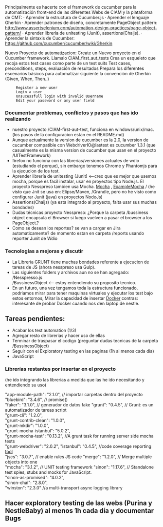 Principalmente es hacerte con el framework de cucumber para la automatización front-end de las diferentes Webs de CIAM y la plataforma de CMT:
·         Aprender la estructura de Cucumber.js
·         Aprender el lenguaje Gherkin
·         Aprender patrones de diseño, concretamente PageObject pattern: http://www.assertselenium.com/automation-design-practices/page-object-pattern/
·         Aprender librería de unitesting (Junit), assertions(Chaijs).
·         Aprender la sintaxis de Cucumber: https://github.com/cucumber/cucumber/wiki/Gherkin

Nuevo Proyecto de automatizacion:
        Create un Nuevo proyecto en el Cucumber framework. Llamalo CIAM_first_aut_tests
        Crea un esqueleto que recoja estos test cases como parte de un test suits
        Test cases, preconditions, steps, evaluación de resultados
        Prepara los diferentes escenarios básicos para automatizar siguiente la convención de Gherkin (Given, When, Then..)

         Register a new user  
         Login a user
         Unsucessfull login with invalid Username
         Edit your password or any user field

### Documentar problemas, conflictos y pasos que has ido realizando
- nuestro proyecto /CIAM-first-aut-test, funciona en windows/unix/mac. (los pasos de la configuracion estan en el README.md)
- Aunque actualmente la version de cucumber es la 2.0, la version de cucumber compatible con WebdriverIO@lastest es cucumber 1.3.1 (que casualmente es la misma version de cucumber que usan en el proyecto /UITestFramework)
- firefox no funciona con las librerias/versiones actuales de wdio (estudiando el porque), sin embargo tenemos Chrome y Phantomjs para la ejecucion de los test.
- Aprender librería de unitesting (Junit) <--creo que es mejor que usemos mocha, porque es facil instalar, usar en proyectos tipo Node.js. El proyecto Nesspreso tambien usa Mocha. [Mocha](https://github.com/mochajs/mocha) ,  [ExampleMocha](https://mochajs.org/#assertions) /   (he visto que Jnit se usa en: Elipse/Maven, /Grandle, pero no he visto como configurar Junit (java) en proyectos NodeJs)
- Assertions(Chaijs) (ya esta integrado al proyecto, falta usar sus muchas bondades)
- Dudas técnicas proyecto Nesspreso: ¿Porque la carpeta /bussiness object encapsula el Browser si luego vuelven a pasar el browser a los PageObject.?
- Como se desean los reportes? se van a cargar en Jira automaticamente? de momento estan en carpeta /reports  usando reporter Junit de Wdio  



### Tecnologías a mejoras y discutir
- La Librería GRUNT tiene muchas bondades referente a ejecucion de tareas de JS (ahora nesspreso usa Gulp).
- Las siguientes folders y archivos aun no se han agregado:      
  /Nesspresso.js    
  /BussinessObject  <-- estoy entendiendo su proposito tecnico.
- En un futuro, una vez tengamos toda la estructura funcionado,  podriamos mirar para tener maquinas virtuales y ejecutar los test bajo estos entornos, Mirar la capacidad de insertar [Docker](https://www.docker.com/)
contras: interesante de probar Docker cuando nos den laptop de nestle.


## Tareas pendientes:
  - Acabar los test automation (1/3)
  - Agregar resto de librerias y hacer uso de ellas
  - Terminar de traspasar el codigo (preguntar dudas tecnicas de la carpeta /BussinessObject)
  - Seguir con el Exploratory testing en las paginas (1h al menos cada dia)
  - JavaScript


### Librerías restantes por insertar en el proyecto
(he ido integrando las librerias a medida que las he ido necesitando y entendiendo su uso)


   "app-module-path": "2.1.0",      // importar carpetas dentro del proyecto     
   "bluebird": "3.4.6",             // promise()              
   "faker": "3.1.0",                // generador de datos fake
   "grunt": "0.4.5",                // Grunt: es un automatizador de tareas script   
   "grunt-cli": "1.2.0",         
   "grunt-contrib-clean": "1.0.0",      
   "grunt-mkdir": "1.0.0",      
   "grunt-mocha-istanbul": "5.0.2",         
   "grunt-mocha-test": "0.13.2",    //A grunt task for running server side mocha tests    
   "grunt-webdriver": "2.0.2",
   "istanbul": "0.4.5",             //code coverage reporting [tool](http://www.clock.co.uk/blog/npm-module-code-coverage-in-2-simple-steps)      
   "jscs": "3.0.7",                 // enable rules JS code
   "merge": "1.2.0",                // Merge multiple objects into one      
   "mocha": "3.1.2",                // UNIT testing framework
   "sinon": "1.17.6",               // Standalone test spies, stubs and mocks for JavaScript.     
   "sinon-as-promised": "4.0.2",      
   "sinon-chai": "2.8.0",     
   "winston": "2.3.0"                    //a multi-transport async logging library


## Hacer exploratory testing de las webs (Purina y NestleBaby) al menos 1h cada día y documentar Bugs

